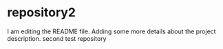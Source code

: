 # repository2
I am editing the README file. Adding some more details about the project 
description.
second test repository
